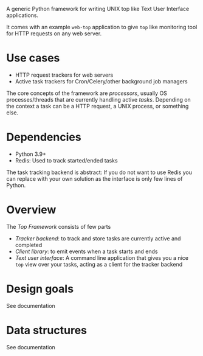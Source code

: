 A generic Python framework for writing UNIX top like Text User Interface applications.

It comes with an example `web-top` application to give `top` like monitoring tool
for HTTP requests on any web server.

# Use cases

- HTTP request trackers for web servers
- Active task trackers for Cron/Celery/other background job managers

The core concepts of the framework are *processors*, usually OS processes/threads
that are currently handling active *tasks*. Depending on the context a task 
can be a HTTP request, a UNIX process, or something else.

# Dependencies

- Python 3.9+
- Redis: Used to track started/ended tasks

The task tracking backend is abstract: If you do not want to use Redis you can replace
with your own solution as the interface is only few lines of Python.

# Overview

The *Top Framework* consists of few parts

- *Tracker backend*: to track and store tasks are currently active and completed 
- *Client library*: to emit events when a task starts and ends
- *Text user interface*: A command line application that gives you a nice `top` view over your tasks,
  acting as a client for the tracker backend
 
# Design goals

See documentation

# Data structures

See documentation

